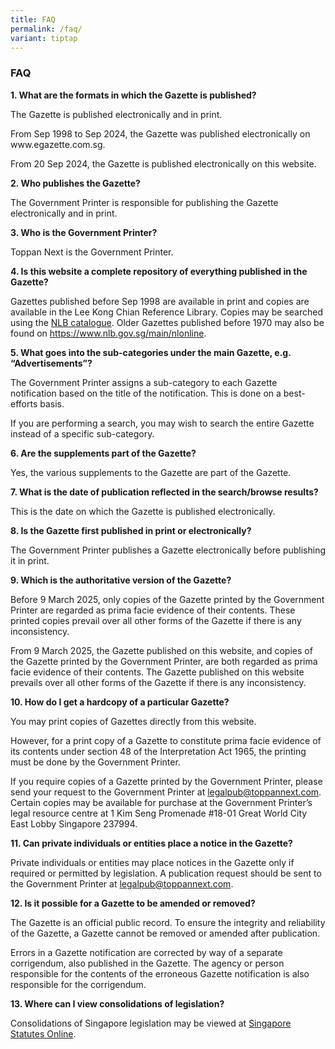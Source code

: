 ```yaml
---
title: FAQ
permalink: /faq/
variant: tiptap
---
```

<h3><strong>FAQ</strong></h3>
<p><strong>1. What are the formats in which the Gazette is published?</strong>
</p>
<p>The Gazette is published electronically and in print.</p>
<p>From Sep 1998 to Sep 2024, the Gazette was published electronically on
www.egazette.com.sg.</p>
<p>From 20 Sep 2024, the Gazette is published electronically on this website.</p>
<p><strong>2. Who publishes the Gazette?</strong>
</p>
<p>The Government Printer is responsible for publishing the Gazette electronically
and in print.</p>
<p><strong>3. Who is the Government Printer?</strong>
</p>
<p>Toppan Next is the Government Printer.</p>
<p><strong>4. Is this website a complete repository of everything published in the Gazette?</strong>
</p>
<p>Gazettes published before Sep 1998 are available in print and copies are
available in the Lee Kong Chian Reference Library. Copies may be searched
using the <a href="https://catalogue.nlb.gov.sg" rel="noopener nofollow" target="_blank">NLB catalogue</a>.
Older Gazettes published before 1970 may also be found on&nbsp;<a href="https://catalogue.nlb.gov.sg/" rel="noopener noreferrer nofollow" target="_blank">https://www.nlb.gov.sg/main/nlonline</a>.
&nbsp;</p>
<p><strong>5. What goes into the sub-categories under the main Gazette, e.g. “Advertisements”?</strong>
</p>
<p>The Government Printer assigns a sub-category to each Gazette notification
based on the title of the notification. This is done on a best-efforts
basis.</p>
<p>If you are performing a search, you may wish to search the entire Gazette
instead of a specific sub-category.</p>
<p><strong>6. Are the supplements part of the Gazette?</strong>
</p>
<p>Yes, the various supplements to the Gazette are part of the Gazette.</p>
<p><strong>7. What is the date of publication reflected in the search/browse results?</strong>
</p>
<p>This is the date on which the Gazette is published electronically.</p>
<p><strong>8. Is the Gazette first published in print or electronically?</strong>
</p>
<p>The Government Printer publishes a Gazette electronically before publishing
it in print.</p>
<p><strong>9. Which is the authoritative version of the Gazette?</strong>
</p>
<p>Before 9 March 2025, only copies of the Gazette printed by the Government Printer
are regarded as prima facie evidence of their contents. These printed copies prevail
over all other forms of the Gazette if there is any inconsistency.</p>
<p>From 9 March 2025, the Gazette published on this website, and copies of the
Gazette printed by the Government Printer, are both regarded as prima facie
evidence of their contents. The Gazette published on this website prevails over all
other forms of the Gazette if there is any inconsistency.</p>
<p><strong>10. How do I get a hardcopy of a particular Gazette?</strong>
</p>
<p>You may print copies of Gazettes directly from this website.</p>
<p>However, for a print copy of a Gazette to constitute prima facie evidence of its
contents under section 48 of the Interpretation Act 1965, the printing must be done
by the Government Printer.</p>
<p>If you require copies of a Gazette printed by the Government Printer, please send
your request to the Government Printer at&nbsp;<a href="mailto:legalpub@toppannext.com" rel="noopener noreferrer nofollow" target="_blank">legalpub@toppannext.com</a>.
Certain copies may be available for purchase at the Government Printer’s
legal resource centre at 1 Kim Seng Promenade #18-01 Great World City East
Lobby Singapore 237994.</p>
<p><strong>11. Can private individuals or entities place a notice in the Gazette?</strong>
</p>
<p>Private individuals or entities may place notices in the Gazette only
if required or permitted by legislation. A publication request should be
sent to the Government Printer at&nbsp;<a href="mailto:legalpub@toppannext.com" rel="noopener noreferrer nofollow" target="_blank">legalpub@toppannext.com</a>.</p>
<p><strong>12. Is it possible for a Gazette to be amended or removed?</strong>
</p>
<p>The Gazette is an official public record. To ensure the integrity and reliability of the
Gazette, a Gazette cannot be removed or amended after publication.</p>
<p>Errors in a Gazette notification are corrected by way of a separate corrigendum, also
published in the Gazette. The agency or person responsible for the contents of the
erroneous Gazette notification is also responsible for the corrigendum.</p>
<p><strong>13. Where can I view consolidations of legislation?</strong>
</p>
<p>Consolidations of Singapore legislation may be viewed at&nbsp;<a href="https://sso.agc.gov.sg/" rel="noopener nofollow" target="_blank">Singapore Statutes Online</a>.</p>
